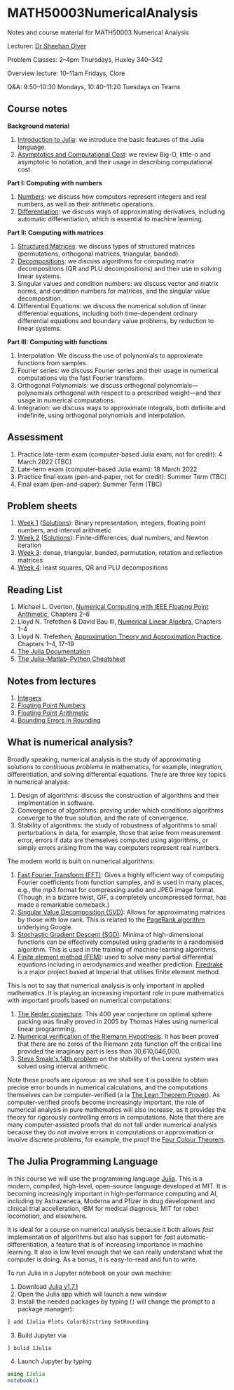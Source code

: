 # MATH50003NumericalAnalysis
Notes and course material for MATH50003 Numerical Analysis

Lecturer: [Dr Sheehan Olver](https://www.ma.imperial.ac.uk/~solver/)

Problem Classes: 2–4pm Thursdays, Huxley 340–342

Overview lecture: 10–11am Fridays, Clore

Q&A: 9:50–10:30 Mondays, 10:40–11:20 Tuesdays on Teams



## Course notes

**Background material**

1. [Introduction to Julia](https://nbviewer.org/github/Imperial-MATH50003/MATH50003NumericalAnalysis/blob/main/notebooks/Julia.ipynb): we introduce  the basic features of the Julia language.
2. [Asymptotics and Computational Cost](https://nbviewer.org/github/Imperial-MATH50003/MATH50003NumericalAnalysis/blob/main/notebooks/Asymptotics.ipynb): we review Big-O, little-o and asymptotic to notation,
and their usage in describing computational cost.

**Part I: Computing with numbers**

1. [Numbers](https://nbviewer.org/github/Imperial-MATH50003/MATH50003NumericalAnalysis/blob/main/notebooks/Numbers.ipynb): we discuss how computers represent integers and real numbers, as well as their arithmetic operations.
2. [Differentiation](https://nbviewer.org/github/Imperial-MATH50003/MATH50003NumericalAnalysis/blob/main/notebooks/Differentiation.ipynb): we discuss ways of approximating derivatives, including automatic differentiation, 
which is essential to  machine learning.

**Part II: Computing with matrices**

1. [Structured Matrices](https://nbviewer.org/github/Imperial-MATH50003/MATH50003NumericalAnalysis/blob/main/notebooks/StructuredMatrices.ipynb): we discuss types of structured matrices (permutations, orthogonal matrices, triangular, banded).
3. [Decompositions](https://nbviewer.org/github/Imperial-MATH50003/MATH50003NumericalAnalysis/blob/main/notebooks/Decompositions.ipynb): we discuss algorithms for computing matrix decompositions (QR and PLU decompositions) and their use in solving linear systems.
3. Singular values and condition numbers: we discuss vector and
matrix norms, and condition numbers for matrices, and the singular value decomposition.
7. Differential Equations: we discuss the numerical solution of linear differential equations, 
including both time-dependent ordinary differential equations and boundary value problems, by reduction to linear systems.


**Part III: Computing with functions**

1. Interpolation: We discuss the use of polynomials to approximate
functions from samples. 
2. Fourier series: we discuss Fourier series and their usage in numerical computations
via the fast Fourier transform.
5. Orthogonal Polynomials: we discuss orthogonal polynomials—polynomials orthogonal 
with respect to a prescribed weight—and their usage in numerical computations.
6. Integration: we discuss ways to approximate integrals, both definite and indefinite, using orthogonal polynomials and interpolation.

## Assessment

1. Practice late-term exam (computer-based Julia exam, not for credit): 4 March 2022 (TBC)
2. Late-term exam (computer-based Julia exam): 18 March 2022
3. Practice final exam (pen-and-paper, not for credit): Summer Term (TBC)
3. Final exam (pen-and-paper): Summer Term (TBC)

## Problem sheets

1. [Week 1](https://nbviewer.org/github/Imperial-MATH50003/MATH50003NumericalAnalysis/blob/main/sheets/week1.ipynb) ([Solutions](https://github.com/Imperial-MATH50003/MATH50003NumericalAnalysis/blob/main/sheets/week1s.ipynb)): Binary representation, integers, floating point numbers, and interval arithmetic
2. [Week 2](https://nbviewer.org/github/Imperial-MATH50003/MATH50003NumericalAnalysis/blob/main/sheets/week2.ipynb) ([Solutions](https://github.com/Imperial-MATH50003/MATH50003NumericalAnalysis/blob/main/sheets/week2s.ipynb)): Finite-differences, dual numbers, and Newton iteration
3. [Week 3](https://nbviewer.org/github/Imperial-MATH50003/MATH50003NumericalAnalysis/blob/main/sheets/week3.ipynb): dense, triangular, banded, permutation, rotation and reflection matrices
4. [Week 4](https://github.com/Imperial-MATH50003/MATH50003NumericalAnalysis/blob/main/sheets/week4.ipynb): least squares, QR and PLU decompositions


## Reading List

1. Michael L. Overton, [Numerical Computing with IEEE Floating Point Arithmetic](https://epubs.siam.org/doi/book/10.1137/1.9780898718072), Chapters 2–6
2. Lloyd N. Trefethen & David Bau III, [Numerical Linear Algebra](https://my.siam.org/Store/Product/viewproduct/?ProductId=950/&ct=c257a1956367c57b599612fbf383d0d3c674af4f9181d827444b5cdaca95b0686d6d20467a7c1e3290fb5b31c310ce74f5b2ede375934b844b1171bc734358e2), Chapters 1–4
3. Lloyd N. Trefethen, [Approximation Theory and Approximation Practice](https://people.maths.ox.ac.uk/trefethen/ATAP/ATAPfirst6chapters.pdf), Chapters 1–4, 17–19
4. [The Julia Documentation](https://docs.julialang.org)
5. [The Julia–Matlab–Python Cheatsheet](https://cheatsheets.quantecon.org)


## Notes from lectures

1. [Integers](lectures/Integers.png)
2. [Floating Point Numbers](lectures/FloatingPoint.jpg)
3. [Floating Point Arithmetic](lectures/Arithmetic.jpg)
4. [Bounding Errors in Rounding](lectures/Rounding.jpg)

## What is numerical analysis? 

Broadly speaking, numerical analysis is the study of approximating
solutions to _continuous problems_ in mathematics, for example, integration, differentiation, 
and solving differential equations. There are three key topics in numerical analysis:

1. Design of algorithms: discuss the construction of algorithms and their implmentation in
software.
2. Convergence of algorithms: proving under which conditions algorithms converge to the
true solution, and the rate of convergence.
3. Stability of algorithms: the study of robustness of algorithms to small perturbations in
data, for example, those that arise from measurement error, errors if data are themselves computed using
algorithms, or simply errors arising from the way computers represent real numbers.

The modern world is built on numerical algorithms:


1. [Fast Fourier Transform (FFT)](https://en.wikipedia.org/wiki/Fast_Fourier_transform): Gives a highly efficient way of computing Fourier  coefficients from function samples,
and is used in many places, e.g., the mp3 format for compressing audio and JPEG image format. 
(Though, in a bizarre twist, GIF, a completely uncompressed format, has made a remarkable comeback.)
2. [Singular Value Decomposition (SVD)](https://en.wikipedia.org/wiki/Singular_value_decomposition): Allows for approximating matrices by those with low rank. This is related to the [PageRank algorithm](https://en.wikipedia.org/wiki/PageRank) underlying Google.
3. [Stochastic Gradient Descent (SGD)](https://en.wikipedia.org/wiki/Stochastic_gradient_descent): Minima of high-dimensional functions can be effectively computed using gradients
in a randomised algorithm. This is used in the training of machine learning algorithms.
4. [Finite element method (FEM)](https://en.wikipedia.org/wiki/Finite_element_method):
used to solve many partial differential equations including  in aerodynamics and
weather prediction. [Firedrake](https://firedrakeproject.org) is a major project based at
Imperial that utilises finite element method. 


This is not to say that numerical analysis is only important in applied mathematics. 
It is playing an increasing important role in pure mathematics with important proofs based on numerical computations:

1. [The Kepler conjecture](https://en.wikipedia.org/wiki/Kepler_conjecture). This 400 year conjecture on optimal sphere packing
was finally proved in 2005 by Thomas Hales using numerical linear programming.
2. [Numerical verification of the Riemann Hypothesis](https://en.wikipedia.org/wiki/Riemann_hypothesis#Numerical_calculations). 
It has been proved that there are no zeros of the Riemann zeta function off the critical line provided the imaginary part is
less than 30,610,046,000.
3. [Steve Smale's 14th problem](https://en.wikipedia.org/wiki/Lorenz_system) on the stability of the Lorenz system was solved
using interval arithmetic. 

Note these proofs are _rigorous_: as we shall see it is possible to obtain precise error bounds in numerical
calculations, and the computations themselves can be computer-verified 
(a la [The Lean Theorem Prover](https://leanprover.github.io)).
As computer-verified proofs become increasingly important, the role of numerical analysis in
pure mathematics will also increase, as it provides the theory for rigorously controlling errors in
computations. Note that there are many computer-assisted proofs that do not fall under numerical analysis because
they do not involve errors in computations or approximation or involve discrete problems, for 
example, the proof the [Four Colour Theorem](https://en.wikipedia.org/wiki/Four_color_theorem).

## The Julia Programming Language

In this course we will use the programming language [Julia](https://julialang.org). This is a modern, compiled, high-level,
open-source language developed at MIT. It is becoming increasingly important in high-performance computing and
AI, including by Astrazeneca, Moderna and Pfizer in drug development and clinical trial accelleration, IBM for medical diagnosis, MIT for robot
locomotion, and elsewhere.

It is ideal for a course on numerical analysis because it both allows
_fast_ implementation of algorithms but also has support for _fast_ automatic-differentiation, a feature 
that is of increasing importance in machine learning. It also is low level enough that we can
really understand what the computer is doing. As a bonus, it is easy-to-read and fun to write. 

To run Julia in a Jupyter notebook on your own machine:

1. Download [Julia v1.7.1](https://julialang.org/downloads/)
2. Open the Julia app which will launch a new window
3. Install the needed packages by typing (`]` will change the prompt to a package manager):
```julia
] add IJulia Plots ColorBitstring SetRounding
```
3. Build Jupyter via
```julia
] bulid IJulia
```
4. Launch Jupyter by typing
```julia
using IJulia
notebook()
```
